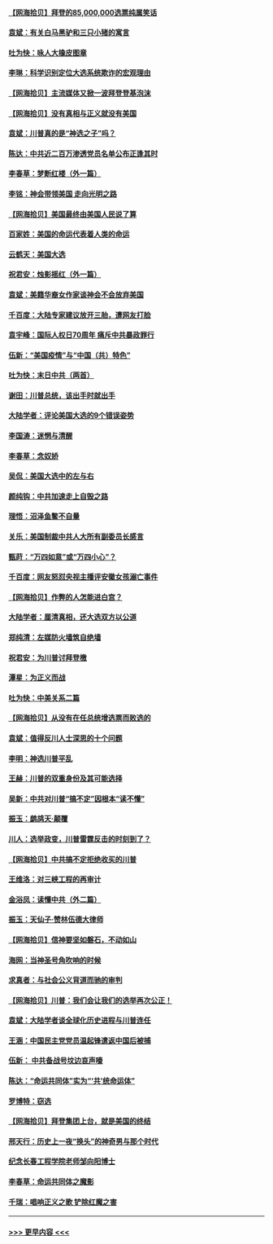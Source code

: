#### [【网海拾贝】拜登的85,000,000选票纯属笑话](../pages/nsc993/n12626569.md?t=12171451) 
#### [袁斌：有关白马黑驴和三只小猪的寓言](../pages/nsc993/n12626198.md?t=12171451) 
#### [吐为快：咏人大橡皮图章](../pages/nsc993/n12624470.md?t=12171451) 
#### [李琳：科学识别定位大选系统欺诈的宏观理由](../pages/nsc993/n12624340.md?t=12171451) 
#### [【网海拾贝】主流媒体又掀一波拜登登基泡沫](../pages/nsc993/n12624000.md?t=12171451) 
#### [【网海拾贝】没有真相与正义就没有美国](../pages/nsc993/n12621885.md?t=12171451) 
#### [袁斌：川普真的是“神选之子”吗？](../pages/nsc993/n12621749.md?t=12171451) 
#### [陈达：中共近二百万渗透党员名单公布正逢其时](../pages/nsc993/n12620870.md?t=12171451) 
#### [李春草：梦断红楼（外一篇）](../pages/nsc993/n12619122.md?t=12171451) 
#### [李铭：神会带领美国 走向光明之路](../pages/nsc993/n12618584.md?t=12171451) 
#### [【网海拾贝】美国最终由美国人民说了算](../pages/nsc993/n12617255.md?t=12171451) 
#### [百家姓：美国的命运代表着人类的命运](../pages/nsc993/n12615838.md?t=12171451) 
#### [云鹤天：美国大选](../pages/nsc993/n12615994.md?t=12171451) 
#### [祝君安：烛影摇红（外一篇）](../pages/nsc993/n12615975.md?t=12171451) 
#### [袁斌：美籍华裔女作家谈神会不会放弃美国](../pages/nsc993/n12615263.md?t=12171451) 
#### [千百度：大陆专家建议放开三胎，遭网友打脸](../pages/nsc993/n12614456.md?t=12171451) 
#### [袁宇峰：国际人权日70周年 痛斥中共暴政罪行](../pages/nsc993/n12611965.md?t=12171451) 
#### [伍新：“美国疫情”与“中国（共）特色”](../pages/nsc993/n12611463.md?t=12171451) 
#### [吐为快：末日中共（两首）](../pages/nsc993/n12611461.md?t=12171451) 
#### [谢田：川普总统，该出手时就出手](../pages/nsc993/n12610905.md?t=12171451) 
#### [大陆学者：评论美国大选的9个错误姿势](../pages/nsc993/n12609586.md?t=12171451) 
#### [李国涛：迷惘与清醒](../pages/nsc993/n12607532.md?t=12171451) 
#### [李春草：念奴娇](../pages/nsc993/n12607083.md?t=12171451) 
#### [吴侃：美国大选中的左与右](../pages/nsc993/n12607054.md?t=12171451) 
#### [颜纯钩：中共加速走上自毁之路](../pages/nsc993/n12606473.md?t=12171451) 
#### [理悟：沼泽鱼鳖不自量](../pages/nsc993/n12606454.md?t=12171451) 
#### [关乐：美国制裁中共人大所有副委员长感言](../pages/nsc993/n12606442.md?t=12171451) 
#### [甄莳：“万四如意”或“万四小心”？](../pages/nsc993/n12606091.md?t=12171451) 
#### [千百度：网友怒怼央视主播评安徽女孩溺亡事件](../pages/nsc993/n12605370.md?t=12171451) 
#### [【网海拾贝】作弊的人怎能进白宫？](../pages/nsc993/n12603546.md?t=12171451) 
#### [大陆学者：厘清真相，还大选双方以公道](../pages/nsc993/n12603475.md?t=12171451) 
#### [郑纯清：左媒防火墙筑自绝墙](../pages/nsc993/n12602226.md?t=12171451) 
#### [祝君安：为川普讨拜登檄](../pages/nsc993/n12602199.md?t=12171451) 
#### [潭星：为正义而战](../pages/nsc993/n12600926.md?t=12171451) 
#### [吐为快：中美关系二篇](../pages/nsc993/n12600908.md?t=12171451) 
#### [【网海拾贝】从没有在任总统增选票而败选的](../pages/nsc993/n12600435.md?t=12171451) 
#### [袁斌：值得反川人士深思的十个问题](../pages/nsc993/n12600332.md?t=12171451) 
#### [李明：神选川普平乱](../pages/nsc993/n12599751.md?t=12171451) 
#### [王赫：川普的双重身份及其可能选择](../pages/nsc993/n12599723.md?t=12171451) 
#### [吴新：中共对川普“搞不定”因根本“读不懂”](../pages/nsc993/n12599502.md?t=12171451) 
#### [振玉：鹧鸪天‧颠覆](../pages/nsc993/n12599494.md?t=12171451) 
#### [川人：选举政变，川普雷霆反击的时刻到了？](../pages/nsc993/n12599291.md?t=12171451) 
#### [【网海拾贝】中共搞不定拒绝收买的川普](../pages/nsc993/n12598955.md?t=12171451) 
#### [王维洛：对三峡工程的再审计](../pages/nsc993/n12598436.md?t=12171451) 
#### [金浴凤：读懂中共（外二篇）](../pages/nsc993/n12597943.md?t=12171451) 
#### [振玉：天仙子‧赞林伍德大律师](../pages/nsc993/n12597929.md?t=12171451) 
#### [【网海拾贝】信神要坚如磐石，不动如山](../pages/nsc993/n12597901.md?t=12171451) 
#### [海网：当神圣号角吹响的时候](../pages/nsc993/n12595891.md?t=12171451) 
#### [求真者：与社会公义背道而驰的审判](../pages/nsc993/n12595868.md?t=12171451) 
#### [【网海拾贝】川普：我们会让我们的选举再次公正！](../pages/nsc993/n12594930.md?t=12171451) 
#### [袁斌：大陆学者谈全球化历史进程与川普连任](../pages/nsc993/n12594690.md?t=12171451) 
#### [王涵：中国民主党党员温起锋遣返中国后被捕](../pages/nsc993/n12594540.md?t=12171451) 
#### [伍新： 中共备战号坟边哀声嚎](../pages/nsc993/n12593086.md?t=12171451) 
#### [陈达：“命运共同体”实为“‘共’统命运体”](../pages/nsc993/n12590865.md?t=12171451) 
#### [罗博特：窃选](../pages/nsc993/n12590619.md?t=12171451) 
#### [【网海拾贝】拜登集团上台，就是美国的终结](../pages/nsc993/n12589725.md?t=12171451) 
#### [邢天行：历史上一夜“换头”的神奇男与那个时代](../pages/nsc993/n12589424.md?t=12171451) 
#### [纪念长春工程学院老师邹向阳博士](../pages/nsc993/n12585390.md?t=12171451) 
#### [李春草：命运共同体之魔影](../pages/nsc993/n12585026.md?t=12171451) 
#### [千瑞：唱响正义之歌 铲除红魔之害](../pages/nsc993/n12585002.md?t=12171451) 

----
#### [ >>> 更早内容 <<< ](../indexes/nsc993-earlier.md)
